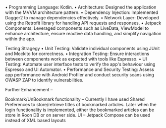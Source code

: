 
•  Programming Language: Kotlin.
•  Architecture: Designed the application with the MVVM architecture pattern.
•  Dependency Injection: Implemented Dagger2 to manage dependencies effectively.
•  Network Layer: Developed using the Retrofit library for handling API requests and responses.
•  Jetpack Components: Leveraged components such as LiveData, ViewModel to enhance architecture, ensure reactive data handling, and simplify navigation within the app.

Testing Stragegy
•  Unit Testing: Validate individual components using JUnit and Mockito for correctness.
•  Integration Testing: Ensure interactions between components work as expected with tools like Espresso.
•  UI Testing: Automate user interface tests to verify the app's behaviour using Espresso and UI Automator.
•  Performance and Security Testing: Assess app performance with Android Profiler and conduct security scans using OWASP ZAP to identify vulnerabilities.

Further Enhancement – 

Bookmark/UnBookmark functionality – Currently I have used Shared Preferences to store/retrieve titles of bookmarked articles. Later when the login functionality is implemented, either the bookmarked articles can be store in Roon DB or on server side.
UI – Jetpack Compose can be used instead of XML based layouts

